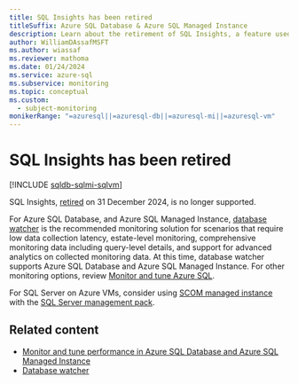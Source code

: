 ```yaml
---
title: SQL Insights has been retired
titleSuffix: Azure SQL Database & Azure SQL Managed Instance
description: Learn about the retirement of SQL Insights, a feature used to monitor Azure SQL Database, Azure SQL Managed Instance, and SQL Server. SQL Insights has been retired and is no longer supported.
author: WilliamDAssafMSFT
ms.author: wiassaf
ms.reviewer: mathoma
ms.date: 01/24/2024
ms.service: azure-sql
ms.subservice: monitoring
ms.topic: conceptual
ms.custom:
  - subject-monitoring
monikerRange: "=azuresql||=azuresql-db||=azuresql-mi||=azuresql-vm"
---
```


# SQL Insights has been retired

[!INCLUDE [sqldb-sqlmi-sqlvm](../includes/appliesto-sqldb-sqlmi-sqlvm.md)]

SQL Insights, [retired](https://azure.microsoft.com/updates/?id=sql-insights-retirement) on 31 December 2024, is no longer supported.

For Azure SQL Database, and Azure SQL Managed Instance, [database watcher](../database-watcher-overview.md) is the recommended monitoring solution for scenarios that require low data collection latency, estate-level monitoring, comprehensive monitoring data including query-level details, and support for advanced analytics on collected monitoring data. At this time, database watcher supports Azure SQL Database and Azure SQL Managed Instance. For other monitoring options, review [Monitor and tune Azure SQL](monitor-tune-overview.md). 

For SQL Server on Azure VMs, consider using [SCOM managed instance](/azure/azure-monitor/scom-manage-instance/overview) with the [SQL Server management pack](/system-center/scom/sql-server-management-pack-monitoring-configuration).


## Related content

- [Monitor and tune performance in Azure SQL Database and Azure SQL Managed Instance](monitor-tune-overview.md)
- [Database watcher](../database-watcher-overview.md)